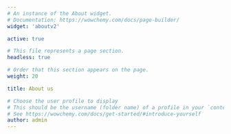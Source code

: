 ```yaml
---
# An instance of the About widget.
# Documentation: https://wowchemy.com/docs/page-builder/
widget: 'aboutv2'

active: true

# This file represents a page section.
headless: true

# Order that this section appears on the page.
weight: 20

title: About us

# Choose the user profile to display
# This should be the username (folder name) of a profile in your `content/authors/` folder.
# See https://wowchemy.com/docs/get-started/#introduce-yourself
author: admin
---
```


